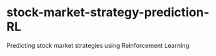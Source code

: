 # stock-market-strategy-prediction-RL
Predicting stock market strategies using Reinforcement Learning
